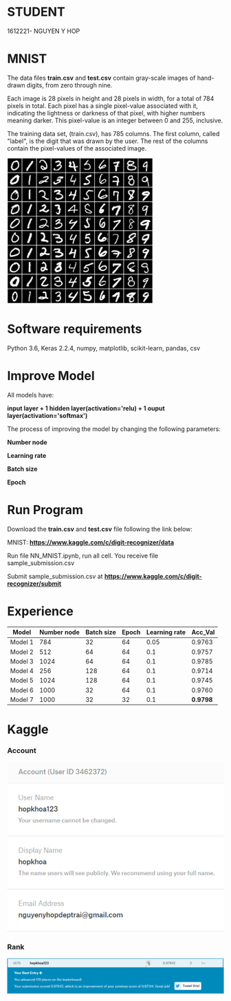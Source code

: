# STUDENT
1612221- NGUYEN Y HOP

# MNIST
The data files **train.csv** and **test.csv** contain gray-scale images of hand-drawn digits, from zero through nine.

Each image is 28 pixels in height and 28 pixels in width, for a total of 784 pixels in total. Each pixel has a single pixel-value associated with it, indicating the lightness or darkness of that pixel, with higher numbers meaning darker. This pixel-value is an integer between 0 and 255, inclusive.

The training data set, (train.csv), has 785 columns. The first column, called "label", is the digit that was drawn by the user. The rest of the columns contain the pixel-values of the associated image.

![](image/image_1.png)
# Software requirements

Python 3.6, Keras 2.2.4, numpy, matplotlib, scikit-learn, pandas, csv

# Improve Model
All models have: 

**input layer + 1 hidden layer(activation='relu) + 1 ouput layer(activation='softmax')**

The process of improving the model by changing the following parameters:

  **Number node**

  **Learning rate**

  **Batch size**

  **Epoch**
  
# Run Program

Download the **train.csv** and **test.csv** file following the link below:

MNIST: **https://www.kaggle.com/c/digit-recognizer/data**

Run file NN_MNIST.ipynb, run all cell. You receive file sample_submission.csv

Submit sample_submission.csv at **https://www.kaggle.com/c/digit-recognizer/submit**


# Experience

| Model |	Number node	| Batch size	| Epoch	| Learning rate | Acc_Val |
|---|---|---|---|---|---|
| Model 1 |	784	| 32 |64 | 0.05 | 0.9763 |
| Model 2	| 512 |64 | 64 | 0.1	| 0.9757 |
| Model 3 |	1024 | 64 |	64 | 0.1 | 0.9785 |
| Model 4 |	256 |	128 |	64 | 0.1 | 0.9714 |
| Model 5 | 1024 | 128 | 64 | 0.1 | 0.9745 |
| Model 6 | 1000 | 32 | 64 | 0.1 | 0.9760 |
| Model 7 | 1000 | 32 | 32 | 0.1 | **0.9798** |


# Kaggle

### Account

![](image/image_4.PNG)

### Rank

![](image/image_3.PNG)

